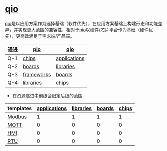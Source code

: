 ﻿# [qio](https://doc.os-q.com)

[qio](https://github.com/OS-Q/qio)是以应用方案作为选择基础（软件优先），在应用方案基础上构建形态和功能差异，并实现更大范围的兼容性，相对于[pio](https://github.com/OS-Q/pio)以硬件/芯片平台作为基础（硬件优先），更高效满足于需求端/产品端。

| 递进 | [pio](https://github.com/OS-Q/pio) | [qio](https://github.com/OS-Q/qio) |
| ----- | ---------- | ---------- |
| Q-1 | [chips](https://github.com/OS-Q/chips) | [applications](https://github.com/OS-Q/applications) |
| Q-2 | [boards](https://github.com/OS-Q/boards) | [libraries](https://github.com/OS-Q/libraries)  |
| Q-3 | [frameworks](https://github.com/OS-Q/frameworks) | [boards](https://github.com/OS-Q/boards) |
| Q-4 | [libraries](https://github.com/OS-Q/libraries) | [chips](https://github.com/OS-Q/chips) |

* 在资源递进中前级会限定后级的范围


| templates | [applications](https://github.com/OS-Q/applications) | [libraries](https://github.com/OS-Q/libraries)  | [boards](https://github.com/OS-Q/boards) | [chips](https://github.com/OS-Q/chips) |
| ----- | ---------- | ---------- | ---------- | ---------- |
| [Modbus](https://github.com/OS-Q/template-modbus) | 1 | 1 | 1 | 1 |
| [MQTT](https://github.com/OS-Q/template-mqtt) | 0 | 0 | 0 | 0 |
| [HMI](https://github.com/OS-Q/template-hmi) | 0 | 0 | 0 | 0 |
| [RTU](https://github.com/OS-Q/template-rtu) | 0 | 0 | 0 | 0 |


